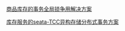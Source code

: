 [商品库存的事务全局锁争用解决方案](seata生单链路AT库存事务全局锁争用解决方案.md)

[库存服务的seata-TCC异构存储分布式事务方案](库存服务的seata-TCC异构存储分布式事务方案.md)